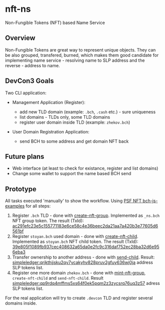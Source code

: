 # nft-ns
Non-Fungible Tokens (NFT) based Name Service

## Overview

Non-Fungible Tokens are great way to represent unique objects. They can be also
grouped, transfered, burned, which makes them good candidate for implementing
name service - resolving name to SLP address and the reverse - address to name.

## DevCon3 Goals

Two CLI application:

* Management Application (Register):
  - add new TLD domain (example: `.bch`, `.cash` etc.) - sure uniqueness
  - list domains - TLDs only, some TLD domains
  - register user domain inside TLD (example: `zhekov.bch`)

* User Domain Registration Application:
  - send BCH to some address and get domain NFT back

## Future plans

* Web interface (at least to check for existance, register and list domains)
* Change some wallet to support the name based BCH send

## Prototype

All tasks executed 'manually' to show the workflow. Using [PSF NFT bch-js-examples](https://github.com/Permissionless-Software-Foundation/bch-js-examples/tree/master/applications/slp/nft) for all steps:

1. Register `.bch` TLD - done with [create-nft-group](https://github.com/Permissionless-Software-Foundation/bch-js-examples/tree/master/applications/slp/nft/create-nft-group). Implemented as `_ns.bch` NFT group token. The result (TxId): [ac291efc23e5c155771183e6ce58c4e36beec2da21aa7a420b3e77605d6561bf](https://explorer.bitcoin.com/bch/tx/ac291efc23e5c155771183e6ce58c4e36beec2da21aa7a420b3e77605d6561bf)
2. Register `stoyan.bch` used domain - done with [create-nft-child](https://github.com/Permissionless-Software-Foundation/bch-js-examples/tree/master/applications/slp/nft/create-nft-child). Implemented as `stoyan.bch` NFT child token. The result (TxId): [39e805f1089fb937cec408632a65da0e2fc9c316daf752ec28ba32d6e956eba3](https://explorer.bitcoin.com/bch/tx/39e805f1089fb937cec408632a65da0e2fc9c316daf752ec28ba32d6e956eba3)
3. Transfer ownership to another address - done with [send-child](https://github.com/Permissionless-Software-Foundation/bch-js-examples/tree/master/applications/slp/nft/send-child). Result: [simpleledger:qrjkthjjsku2qv7ycakyhv828pruv2gfuy636wj0ja](https://explorer.bitcoin.com/bch/address/simpleledger:qrjkthjjsku2qv7ycakyhv828pruv2gfuy636wj0ja) address SLP tokens list.
4. Register one more domain `zhekov.bch` - done with [mint-nft-group](https://github.com/Permissionless-Software-Foundation/bch-js-examples/tree/master/applications/slp/nft/mint-nft-group), `create-nft-child` and `send-nft-child`. Result [simpleledger:qp9rdq4mffms5xs64f0ek5pqm2z3zycsrq76uq3z57](https://explorer.bitcoin.com/bch/address/simpleledger:qp9rdq4mffms5xs64f0ek5pqm2z3zycsrq76uq3z57) adress SLP tokens list.

For the real application will try to create `.devcon` TLD and register several domains inside.
